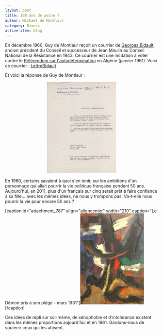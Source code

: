 ```yaml
---
layout: post
title: 100 ans de peine ?
auteur: Michael de Montlaur
category: Divers
active-item: blog
---
```

En décembre 1960, Guy de Montlaur reçoit un courrier de <a href="http://fr.wikipedia.org/wiki/Georges_Bidault">Georges Bidault</a>, ancien président du Conseil et successeur de Jean Moulin au Conseil National de la Résistance en 1943. Ce courrier est une incitation à voter contre le <a href="http://fr.wikipedia.org/wiki/R%C3%A9f%C3%A9rendum_sur_l%27autod%C3%A9termination_en_Alg%C3%A9rie">Référendum sur l'autodétermination</a> en Algérie (janvier 1961). Voici ce courrier : <a href="/photos/wordpress/LettreBidault.pdf">LettreBidault</a>

Et voici la réponse de Guy de Montlaur :
<p style="text-align: center;"><a href="/photos/wordpress/Reponse.jpg"><img class="size-medium wp-image-782 aligncenter" title="Reponse" src="/photos/wordpress/Reponse-228x300.jpg" alt="" width="228" height="300" /></a></p>
En 1960, certains savaient à quoi s'en tenir, sur les ambitions d'un personnage qui allait pourrir la vie politique française pendant 50 ans. Aujourd'hui, en 2011, plus d'un français sur cinq serait prêt à faire confiance à sa fille... avec les mêmes idées, ne nous y trompons pas. Va-t-elle nous pourrir la vie pour encore 50 ans ?

[caption id="attachment_787" align="aligncenter" width="210" caption="Le Démon pris à son piège - mars 1961"]<a href="/photos/wordpress/LeDemonPrisasonPiege0360.jpg"><img class="size-medium wp-image-787 " title="Le Démon pris à son piège - mars 1961" src="/photos/wordpress/LeDemonPrisasonPiege0360-210x300.jpg" alt="" width="210" height="300" /></a>[/caption]

Ces idées de repli sur soi-même, de xénophobie et d'intolérance existent dans les mêmes proportions aujourd'hui et en 1961. Gardons-nous de soutenir ceux qui les attisent.
